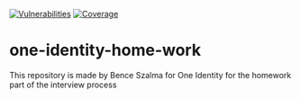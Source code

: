 [![Vulnerabilities](https://sonarcloud.io/api/project_badges/measure?project=sevenver12_one-identity-home-work&metric=vulnerabilities)](https://sonarcloud.io/summary/new_code?id=sevenver12_one-identity-home-work)
[![Coverage](https://sonarcloud.io/api/project_badges/measure?project=sevenver12_one-identity-home-work&metric=coverage)](https://sonarcloud.io/summary/new_code?id=sevenver12_one-identity-home-work)
# one-identity-home-work
This repository is made by Bence Szalma for One Identity for the homework part of the interview process
